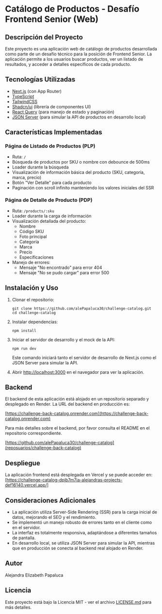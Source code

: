 # Catálogo de Productos - Desafío Frontend Senior (Web)

## Descripción del Proyecto

Este proyecto es una aplicación web de catálogo de productos desarrollada como parte de un desafío técnico para la posición de Frontend Senior. La aplicación permite a los usuarios buscar productos, ver un listado de resultados, y acceder a detalles específicos de cada producto.

## Tecnologías Utilizadas

- [Next.js](https://nextjs.org/) (con App Router)
- [TypeScript](https://www.typescriptlang.org/)
- [TailwindCSS](https://tailwindcss.com/)
- [Shadcn/ui](https://ui.shadcn.com/) (librería de componentes UI)
- [React Query](https://tanstack.com/query/latest) (para manejo de estado y paginación)
- [JSON Server](https://github.com/typicode/json-server) (para simular la API de productos en desarrollo local)

## Características Implementadas

### Página de Listado de Productos (PLP)

- Ruta: `/`
- Búsqueda de productos por SKU o nombre con debounce de 500ms
- Loader durante la búsqueda
- Visualización de información básica del producto (SKU, categoría, marca, precio)
- Botón "Ver Detalle" para cada producto
- Paginación con scroll infinito manteniendo los valores iniciales del SSR

### Página de Detalle de Producto (PDP)

- Ruta: `/products/:sku`
- Loader durante la carga de información
- Visualización detallada del producto:
  - Nombre
  - Código SKU
  - Foto principal
  - Categoría
  - Marca
  - Precio
  - Especificaciones
- Manejo de errores:
  - Mensaje "No encontrado" para error 404
  - Mensaje "No se pudo cargar" para error 500

## Instalación y Uso

1. Clonar el repositorio:
   ```
   git clone https://github.com/alePapaluca30/challenge-catalog.git
   cd challenge-catalog

   ```

2. Instalar dependencias:
   ```
   npm install
   ```

3. Iniciar el servidor de desarrollo y el mock de la API:
   ```
   npm run dev
   ```
   Este comando iniciará tanto el servidor de desarrollo de Next.js como el JSON Server para simular la API.

5. Abrir [http://localhost:3000](http://localhost:3000) en el navegador para ver la aplicación.

## Backend

El backend de esta aplicación está alojado en un repositorio separado y desplegado en Render. La URL del backend en producción es:

[https://challenge-back-catalog.onrender.com](https://challenge-back-catalog.onrender.com)

Para más detalles sobre el backend, por favor consulta el README en el repositorio correspondiente.

[https://github.com/alePapaluca30/challenge-catalog](reposuarios/challenge-back-catalog)


## Despliegue

La aplicación frontend está desplegada en Vercel y se puede acceder en: [https://challenge-catalog-dpjb7m7ia-alejandras-projects-def16140.vercel.app/]

## Consideraciones Adicionales

- La aplicación utiliza Server-Side Rendering (SSR) para la carga inicial de datos, mejorando el SEO y el rendimiento.
- Se implementó un manejo robusto de errores tanto en el cliente como en el servidor.
- La interfaz es totalmente responsiva, adaptándose a diferentes tamaños de pantalla.
- En desarrollo local, se utiliza JSON Server para simular la API, mientras que en producción se conecta al backend real alojado en Render.

## Autor

Alejandra Elizabeth Papaluca

## Licencia

Este proyecto está bajo la Licencia MIT - ver el archivo [LICENSE.md](LICENSE.md) para más detalles.